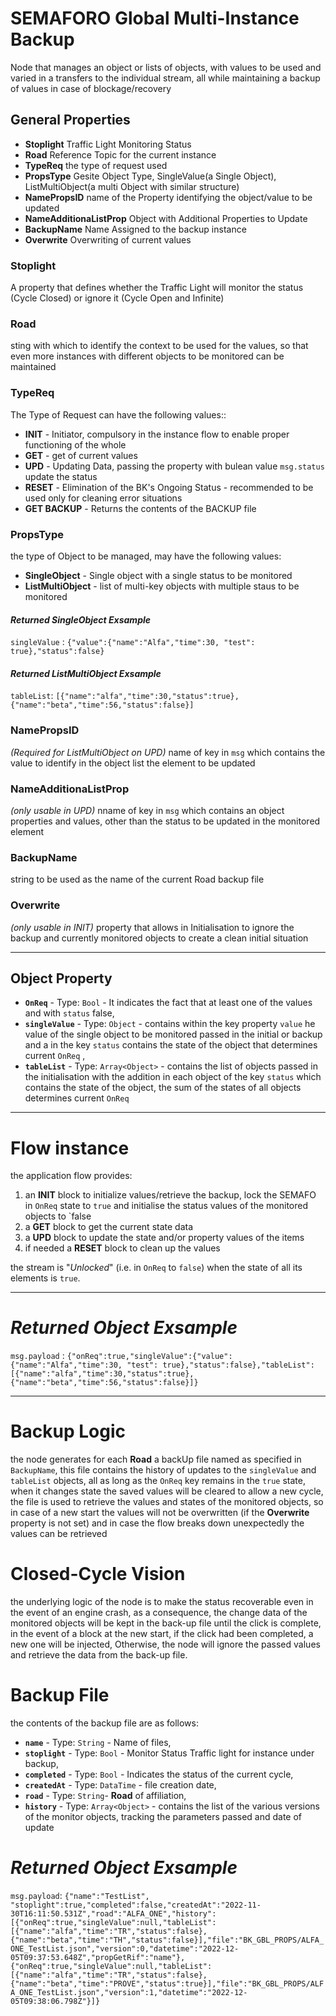 # SEMAFORO Global Multi-Instance Backup
Node that manages an object or lists of objects,
with values to be used and varied in a
transfers to the individual stream, 
all while maintaining a backup of values in case
of blockage/recovery

## General Properties
 -  **Stoplight**
     Traffic Light Monitoring Status 
 - **Road**
    Reference Topic for the current instance
 - **TypeReq**
     the type of request used
 - **PropsType**
     Gesite Object Type, SingleValue(a Single Object), ListMultiObject(a multi Object with similar structure)
 - **NamePropsID** 
     name of the Property identifying the object/value to be updated
 - **NameAdditionaListProp** 
     Object with Additional Properties to Update
 - **BackupName** 
     Name Assigned to the backup instance
 - **Overwrite**
     Overwriting of current values

### Stoplight
 A property that defines whether the Traffic Light will monitor the status (Cycle Closed) or ignore it (Cycle Open and Infinite) 

### Road 
 sting with which to identify the context to be used
 for the values, so that even more instances with different objects to be monitored can be maintained

### TypeReq
 The Type of Request can have the following values::
 - **INIT** - Initiator, compulsory in the instance flow to enable proper functioning of the whole
 - **GET** - get of current values
 - **UPD** - Updating Data, passing the property with bulean value `msg.status` update the status
 - **RESET** - Elimination of the BK's Ongoing Status - recommended to be used only for cleaning error situations
 - **GET BACKUP** - Returns the contents of the BACKUP file 

### PropsType
  the type of Object to be managed, may have the following values:
 - **SingleObject** - Single object with a single status to be monitored
 - **ListMultiObject** - list of multi-key objects with multiple staus to be monitored

#### _Returned SingleObject Exsample_
   `singleValue` : `{"value":{"name":"Alfa","time":30, "test": true},"status":false}` 

#### _Returned ListMultiObject Exsample_
   `tableList`: `[{"name":"alfa","time":30,"status":true},{"name":"beta","time":56,"status":false}]` 

### NamePropsID
 _(Required for ListMultiObject on UPD)_ name of key in `msg` which contains the value to identify in the object list the element to be updated

### NameAdditionaListProp
_(only usable in UPD)_ nname of key in `msg` which contains an object properties and values, other than the status to be updated in the monitored element

### BackupName
 string to be used as the name of the current Road backup file

### Overwrite 
 _(only usable in INIT)_ property that allows in Initialisation to ignore the backup and currently monitored objects to create a clean initial situation

---

## Object Property
 - **`OnReq`** - Type: `Bool` - It indicates the fact that at least one of the values and with `status` false,
 - **`singleValue`** - Type: `Object` - contains within the key property `value` he value of the single object to be monitored passed in the initial or backup and a in the key `status` contains the state of the object that determines current `OnReq` ,
 - **`tableList`** - Type: `Array<Object>` - contains the list of objects passed in the initialisation with the addition in each object of the key `status` which contains the state of the object, the sum of the states of all objects determines current `OnReq`
---

# Flow instance 
the application flow provides:
 1. an **INIT** block to initialize values/retrieve the backup, lock the SEMAFO in `OnReq` state to `true` and initialise the status values of the monitored objects to `false
 2. a **GET** block to get the current state data 
 3. a **UPD** block to update the state and/or property values of the items
 4. if needed a **RESET** block to clean up the values

the stream is "_Unlocked_" (i.e. in `OnReq` to `false`) when the state of all its elements is `true`.

---

# _Returned Object Exsample_

`msg.payload` : `{"onReq":true,"singleValue":{"value":{"name":"Alfa","time":30, "test": true},"status":false},"tableList":[{"name":"alfa","time":30,"status":true},{"name":"beta","time":56,"status":false}]}`

---
# Backup Logic
the node generates for each **Road** a backUp file named as specified in `BackupName`,
this file contains the history of updates to the `singleValue` and `tableList` objects,
all as long as the `OnReq` key remains in the `true` state, when it changes state the saved values will be cleared to allow a new cycle,
the file is used to retrieve the values and states of the monitored objects, so in case of a new start the values will not be overwritten (if the **Overwrite** property is not set) and in case the flow breaks down unexpectedly the values can be retrieved

# Closed-Cycle Vision
the underlying logic of the node is to make the status recoverable even in the event of an engine crash, 
as a consequence, the change data of the monitored objects will be kept in the back-up file until the click is complete,
in the event of a block at the new start, if the click had been completed, a new one will be injected, 
Otherwise, the node will ignore the passed values and retrieve the data from the back-up file.

# Backup File
the contents of the backup file are as follows:
 - **`name`** - Type: `String` - Name of files,
 - **`stoplight`** - Type: `Bool` - Monitor Status Traffic light for instance under backup,
 - **`completed`** - Type: `Bool` - Indicates the status of the current cycle,
 - **`createdAt`** - Type: `DataTime` - file creation date,
 - **`road`** - Type: `String`- **Road** of affiliation,
 - **`history`** - Type: `Array<Object>` - contains the list of the various versions of the monitor objects, tracking the parameters passed and date of update

# _Returned Object Exsample_

`msg.payload`: `{"name":"TestList", "stoplight":true,"completed":false,"createdAt":"2022-11-30T16:11:50.531Z","road":"ALFA_ONE","history":[{"onReq":true,"singleValue":null,"tableList":[{"name":"alfa","time":"TR","status":false},{"name":"beta","time":"TH","status":false}],"file":"BK_GBL_PROPS/ALFA_ONE_TestList.json","version":0,"datetime":"2022-12-05T09:37:53.648Z","propGetRif":"name"},{"onReq":true,"singleValue":null,"tableList":[{"name":"alfa","time":"TR","status":false},{"name":"beta","time":"PROVE","status":true}],"file":"BK_GBL_PROPS/ALFA_ONE_TestList.json","version":1,"datetime":"2022-12-05T09:38:06.798Z"}]}`
